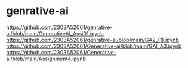 # genrative-ai
https://github.com/2303A52061/genrative-ai/blob/main/GenerativeAI_Assi01.ipynb
https://github.com/2303A52061/genrative-ai/blob/main/GA2_(1).ipynb
https://github.com/2303A52061/Generative-ai/blob/main/GAI_A3.ipynb
https://github.com/2303A52061/Generative-ai/blob/main/Assignment4.ipynb
